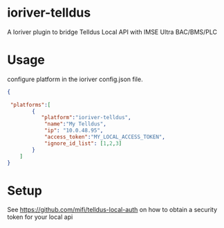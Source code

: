 ioriver-telldus
===============
A Ioriver plugin to bridge Telldus Local API with IMSE Ultra BAC/BMS/PLC

# Usage
configure platform in the ioriver config.json file.

```json
{
  
 "platforms":[
        {
           "platform":"ioriver-telldus",
            "name":"My Telldus",
            "ip": "10.0.48.95",
            "access_token":"MY_LOCAL_ACCESS_TOKEN",
            "ignore_id_list": [1,2,3]
        }
    ]
}
```

# Setup
See https://github.com/mifi/telldus-local-auth on how to obtain a security token for your local api